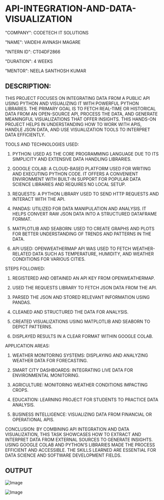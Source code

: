 # API-INTEGRATION-AND-DATA-VISUALIZATION

"COMPANY": CODETECH IT SOLUTIONS

"NAME": VAIDEHI AVINASH MAGARE

"INTERN ID": CT04DF2866

"DURATION": 4 WEEKS

"MENTOR": NEELA SANTHOSH KUMAR

## DESCRIPTION: 
THIS PROJECT FOCUSES ON INTEGRATING DATA FROM A PUBLIC API USING PYTHON AND VISUALIZING IT WITH POWERFUL PYTHON LIBRARIES. THE PRIMARY GOAL IS TO FETCH REAL-TIME OR HISTORICAL DATA FROM AN OPEN-SOURCE API, PROCESS THE DATA, AND GENERATE MEANINGFUL VISUALIZATIONS THAT OFFER INSIGHTS. THIS HANDS-ON PROJECT HELPS IN UNDERSTANDING HOW TO WORK WITH APIS, HANDLE JSON DATA, AND USE VISUALIZATION TOOLS TO INTERPRET DATA EFFICIENTLY.

TOOLS AND TECHNOLOGIES USED:
1. PYTHON: USED AS THE CORE PROGRAMMING LANGUAGE DUE TO ITS SIMPLICITY AND EXTENSIVE DATA HANDLING LIBRARIES.

2. GOOGLE COLAB: A CLOUD-BASED PLATFORM USED FOR WRITING AND EXECUTING PYTHON CODE. IT OFFERS A CONVENIENT ENVIRONMENT WITH BUILT-IN SUPPORT FOR POPULAR DATA SCIENCE LIBRARIES AND REQUIRES NO LOCAL SETUP.

3. REQUESTS: A PYTHON LIBRARY USED TO SEND HTTP REQUESTS AND INTERACT WITH THE API.

4. PANDAS: UTILIZED FOR DATA MANIPULATION AND ANALYSIS. IT HELPS CONVERT RAW JSON DATA INTO A STRUCTURED DATAFRAME FORMAT.

5. MATPLOTLIB AND SEABORN: USED TO CREATE GRAPHS AND PLOTS FOR BETTER UNDERSTANDING OF TRENDS AND PATTERNS IN THE DATA.

6. API USED: OPENWEATHERMAP API WAS USED TO FETCH WEATHER-RELATED DATA SUCH AS TEMPERATURE, HUMIDITY, AND WEATHER CONDITIONS FOR VARIOUS CITIES.

STEPS FOLLOWED:
1. REGISTERED AND OBTAINED AN API KEY FROM OPENWEATHERMAP.

2. USED THE REQUESTS LIBRARY TO FETCH JSON DATA FROM THE API.

3. PARSED THE JSON AND STORED RELEVANT INFORMATION USING PANDAS.

4. CLEANED AND STRUCTURED THE DATA FOR ANALYSIS.

5. CREATED VISUALIZATIONS USING MATPLOTLIB AND SEABORN TO DEPICT PATTERNS.

6. DISPLAYED RESULTS IN A CLEAR FORMAT WITHIN GOOGLE COLAB.

APPLICATION AREAS:
1. WEATHER MONITORING SYSTEMS: DISPLAYING AND ANALYZING WEATHER DATA FOR FORECASTING.

2. SMART CITY DASHBOARDS: INTEGRATING LIVE DATA FOR ENVIRONMENTAL MONITORING.

3. AGRICULTURE: MONITORING WEATHER CONDITIONS IMPACTING CROPS.

4. EDUCATION: LEARNING PROJECT FOR STUDENTS TO PRACTICE DATA ANALYSIS.

5. BUSINESS INTELLIGENCE: VISUALIZING DATA FROM FINANCIAL OR OPERATIONAL APIS.

CONCLUSION:
BY COMBINING API INTEGRATION AND DATA VISUALIZATION, THIS TASK SHOWCASES HOW TO EXTRACT AND INTERPRET DATA FROM EXTERNAL SOURCES TO GENERATE INSIGHTS. USING GOOGLE COLAB AND PYTHON’S LIBRARIES MADE THE PROCESS EFFICIENT AND ACCESSIBLE. THE SKILLS LEARNED ARE ESSENTIAL FOR DATA SCIENCE AND SOFTWARE DEVELOPMENT FIELDS.

## OUTPUT

![Image](https://github.com/user-attachments/assets/f23b4f84-ba05-41c6-bf13-84041a3e0b0c)

![Image](https://github.com/user-attachments/assets/3a15f7bb-cd42-4eb2-8291-7104a625a958)
